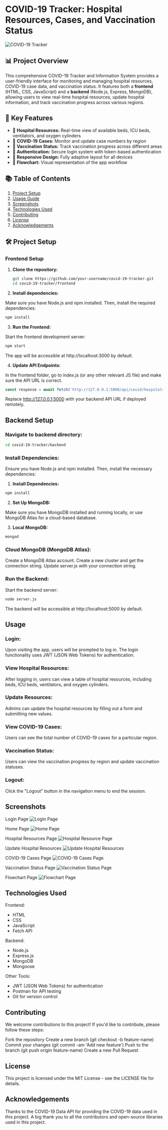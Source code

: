 # COVID-19 Tracker: Hospital Resources, Cases, and Vaccination Status

![COVID-19 Tracker](https://example.com/covid-tracker-banner.jpg)

## 📊 Project Overview

This comprehensive COVID-19 Tracker and Information System provides a user-friendly interface for monitoring and managing hospital resources, COVID-19 case data, and vaccination status. It features both a **frontend** (HTML, CSS, JavaScript) and a **backend** (Node.js, Express, MongoDB), allowing users to view real-time hospital resources, update hospital information, and track vaccination progress across various regions.

## 🌟 Key Features

- 🏥 **Hospital Resources:** Real-time view of available beds, ICU beds, ventilators, and oxygen cylinders
- 🦠 **COVID-19 Cases:** Monitor and update case numbers by region
- 💉 **Vaccination Status:** Track vaccination progress across different areas
- 🔐 **Authentication:** Secure login system with token-based authentication
- 📱 **Responsive Design:** Fully adaptive layout for all devices
- 🔀 **Flowchart:** Visual representation of the app workflow

## 📚 Table of Contents

1. [Project Setup](#-project-setup)
2. [Usage Guide](#-usage-guide)
3. [Screenshots](#-screenshots)
4. [Technologies Used](#-technologies-used)
5. [Contributing](#-contributing)
6. [License](#-license)
7. [Acknowledgements](#-acknowledgements)

## 🛠 Project Setup

### Frontend Setup

1. **Clone the repository:**

   ```bash
   git clone https://github.com/your-username/covid-19-tracker.git
   cd covid-19-tracker/frontend
2. **Install dependencies:**

Make sure you have Node.js and npm installed. Then, install the required dependencies:

```bash
npm install
```

3. **Run the Frontend:**

Start the frontend development server:

```bash
npm start
```

The app will be accessible at http://localhost:3000 by default.

4. **Update API Endpoints:**

In the frontend folder, go to index.js (or any other relevant JS file) and make sure the API URL is correct.

```javascript
const response = await fetch('http://127.0.0.1:5000/api/covid/hospitals/resources');
```

Replace http://127.0.0.1:5000 with your backend API URL if deployed remotely.

## Backend Setup

### Navigate to backend directory:
```bash
cd covid-19-tracker/backend
```

### Install Dependencies:

Ensure you have Node.js and npm installed. Then, install the necessary dependencies:

1. **Install Dependencies:**

```bash
npm install
```

2. **Set Up MongoDB:**

Make sure you have MongoDB installed and running locally, or use MongoDB Atlas for a cloud-based database.

3. **Local MongoDB:**

```bash
mongod
```

### Cloud MongoDB (MongoDB Atlas):

Create a MongoDB Atlas account.
Create a new cluster and get the connection string.
Update server.js with your connection string.

### Run the Backend:

Start the backend server:

```bash
node server.js
```

The backend will be accessible at http://localhost:5000 by default.

## Usage

### Login:

Upon visiting the app, users will be prompted to log in. The login functionality uses JWT (JSON Web Tokens) for authentication.

### View Hospital Resources:

After logging in, users can view a table of hospital resources, including beds, ICU beds, ventilators, and oxygen cylinders.

### Update Resources:

Admins can update the hospital resources by filling out a form and submitting new values.

### View COVID-19 Cases:

Users can see the total number of COVID-19 cases for a particular region.

### Vaccination Status:

Users can view the vaccination progress by region and update vaccination statuses.

### Logout:

Click the "Logout" button in the navigation menu to end the session.

## Screenshots
Login Page
![Login Page](image-1.png)

Home Page
![Home Page](assets\image-1.png)

Hospital Resources Page
![Hospital Resource Page](image-3.png)

Update Hospital Resources
![Update Hospital Resources](image-4.png)

COVID-19 Cases Page
![COVID-19 Cases Page](image-5.png)

Vaccination Status Page
![Vaccination Status Page](image-6.png)

Flowchart Page
![Flowchart Page](image-7.png)

## Technologies Used

Frontend:

* HTML
* CSS
* JavaScript
* Fetch API

Backend:

* Node.js
* Express.js
* MongoDB
* Mongoose

Other Tools:

* JWT (JSON Web Tokens) for authentication
* Postman for API testing
* Git for version control

## Contributing

We welcome contributions to this project! If you'd like to contribute, please follow these steps:

Fork the repository
Create a new branch (git checkout -b feature-name)
Commit your changes (git commit -am 'Add new feature')
Push to the branch (git push origin feature-name)
Create a new Pull Request

## License

This project is licensed under the MIT License - see the LICENSE file for details.

## Acknowledgements

Thanks to the COVID-19 Data API for providing the COVID-19 data used in this project.
A big thank you to all the contributors and open-source libraries used in this project.
